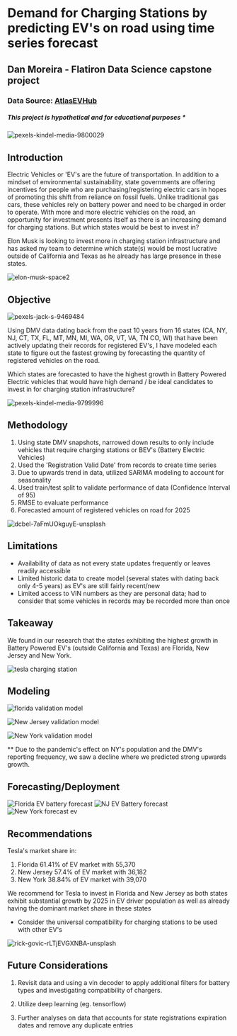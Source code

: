 # Demand for Charging Stations by predicting EV's on road using time series forecast
## Dan Moreira - Flatiron Data Science capstone project



### Data Source: [AtlasEVHub](https://www.atlasevhub.com/materials/state-ev-registration-data/#data)

##### This project is hypothetical and for educational purposes * 

![pexels-kindel-media-9800029](https://user-images.githubusercontent.com/103558721/200761713-fe8c330f-82f8-43a4-b0c3-96240e0136bd.jpg)

## Introduction


Electric Vehicles or 'EV's are the future of transportation. In addition to a mindset of environmental sustainability, state governments are offering incentives for people who are purchasing/registering electric cars in hopes of promoting this shift from reliance on fossil fuels. 
Unlike traditional gas cars, these vehicles rely on battery power and need to be charged in order to operate. 
With more and more electric vehicles on the road, an opportunity for investment presents itself as there is an increasing demand for charging stations. But which states would be best to invest in?

Elon Musk is looking to invest more in charging station infrastructure and has asked my team to determine which state(s) would be most lucrative outside of California and Texas as he already has large presence in these states. 




![elon-musk-space2](https://user-images.githubusercontent.com/103558721/202408006-f58e7fff-9c04-40f2-a08e-2066931a004d.jpeg)

## Objective

![pexels-jack-s-9469484](https://user-images.githubusercontent.com/103558721/200761647-73522609-3450-43a1-bc56-66a1368d2316.jpg)

Using DMV data dating back from the past 10 years from 16 states (CA, NY, NJ, CT, TX, FL, MT, MN, MI, WA, OR, VT, VA, TN CO, WI) that have been actively updating their records for registered EV's, I have modeled each state to figure out the fastest growing by forecasting the quantity of registered vehicles on the road.

Which states are forecasted to have the highest growth in Battery Powered Electric vehicles that would have high demand / be ideal candidates to invest in for charging station infrastructure? 

![pexels-kindel-media-9799996](https://user-images.githubusercontent.com/103558721/202411541-50df81e6-7ec5-4cb9-a1c7-8cac92c9eef9.jpg)

## Methodology 

1) Using state DMV snapshots, narrowed down results to only include vehicles that require charging stations or BEV's (Battery Electric Vehicles) 
2) Used the 'Registration Valid Date' from records to create time series 
3) Due to upwards trend in data, utilized SARIMA modeling to account for seasonality
4) Used train/test split to validate performance of data (Confidence Interval of 95)
5) RMSE to evaluate performance
6) Forecasted amount of registered vehicles on road for 2025 

![dcbel-7aFmUOkguyE-unsplash](https://user-images.githubusercontent.com/103558721/202411613-603c418d-6c08-43a1-9f73-9c48f4ae7623.jpg)


## Limitations 

- Availability of data as not every state updates frequently or leaves readily accessible
- Limited historic data to create model (several states with dating back only 4-5 years) as EV's are still fairly recent/new
- Limited access to VIN numbers as they are personal data; had to consider that some vehicles in records may be recorded more than once


## Takeaway
We found in our research that the states exhibiting the highest growth in Battery Powered EV's (outside California and Texas) are Florida, New Jersey and New York. 

![tesla charging station](https://user-images.githubusercontent.com/103558721/202411736-05d9e19d-4029-437e-ae9f-bbabed4d4ebb.jpeg)


## Modeling


![florida validation model](https://user-images.githubusercontent.com/103558721/202411782-82223aa3-b4ea-45f6-985d-c85e275902c5.png)

![New Jersey validation model](https://user-images.githubusercontent.com/103558721/202411800-7bb470e8-1d1a-4da9-bda7-0f52a8a84131.png)

![New York validation model ](https://user-images.githubusercontent.com/103558721/202411809-5a93b64d-9e7b-4aa2-b00c-9dd223ee9969.png)

** Due to the pandemic's effect on NY's population and the DMV's reporting frequency, we saw a decline where we predicted strong upwards growth.



## Forecasting/Deployment


![Florida EV battery forecast](https://user-images.githubusercontent.com/103558721/202412048-e6b19ac2-d7a0-46e8-accb-e3dc1adc90c6.png)
![NJ EV Battery forecast](https://user-images.githubusercontent.com/103558721/202412072-464933aa-1df3-4caa-bd44-9fa02b8cee2b.png)
![New York forecast ev](https://user-images.githubusercontent.com/103558721/202412082-46c95293-01b4-4559-a233-99444e8d8f26.png)



## Recommendations 

Tesla's market share in: 

1) Florida 61.41% of EV market with 55,370
2) New Jersey 57.4% of EV market with 36,182
3) New York 38.84% of EV market with 39,070

We recommend for Tesla to invest in Florida and New Jersey as both states exhibit substantial growth by 2025 in EV driver population as well as already having the dominant market share in these states 

* Consider the universal compatibility for charging stations to be used with other EV's 


![rick-govic-rLTjEVGXNBA-unsplash](https://user-images.githubusercontent.com/103558721/202413672-f1a1f4e4-7ead-45da-9fe6-c4f238d12aa0.jpg)

## Future Considerations 

1) Revisit data and using a vin decoder to apply additional filters for battery types and investigating compatibility of chargers.

2) Utilize deep learning (eg. tensorflow)

3) Further analyses on data that accounts for state registrations expiration dates and remove any duplicate entries 
